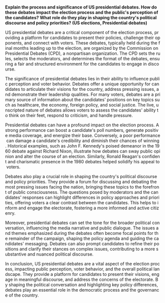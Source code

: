 **Explain the process and significance of US presidential debates. How do these debates impact the election process and the public's perception of the candidates? What role do they play in shaping the country's political discourse and policy priorities? (US elections, Presidential debates)**

US presidential debates are a critical component of the election process, providing a platform for candidates to present their policies, challenge their opponents, and connect with voters. These debates, typically held during the final months leading up to the election, are organized by the Commission on Presidential Debates (CPD), a nonpartisan organization. The CPD sets the rules, selects the moderators, and determines the format of the debates, ensuring a fair and structured environment for the candidates to engage in discourse.

The significance of presidential debates lies in their ability to influence public perception and voter behavior. Debates offer a unique opportunity for candidates to articulate their visions for the country, address pressing issues, and demonstrate their leadership qualities. For many voters, debates are a primary source of information about the candidates' positions on key topics such as healthcare, the economy, foreign policy, and social justice. The live, unscripted nature of debates allows voters to assess the candidates' ability to think on their feet, respond to criticism, and handle pressure.

Presidential debates can have a profound impact on the election process. A strong performance can boost a candidate's poll numbers, generate positive media coverage, and energize their base. Conversely, a poor performance can damage a candidate's credibility and diminish their chances of winning. Historical examples, such as John F. Kennedy's poised demeanor in the 1960 debate against Richard Nixon, illustrate how debates can sway public opinion and alter the course of an election. Similarly, Ronald Reagan's confident and charismatic presence in the 1980 debates helped solidify his appeal to voters.

Debates also play a crucial role in shaping the country's political discourse and policy priorities. They provide a forum for discussing and debating the most pressing issues facing the nation, bringing these topics to the forefront of public consciousness. The questions posed by moderators and the candidates' responses can highlight differences in policy approaches and priorities, offering voters a clear contrast between the candidates. This helps to inform and engage the electorate, fostering a more informed and active citizenry.

Moreover, presidential debates can set the tone for the broader political conversation, influencing the media narrative and public dialogue. The issues and themes emphasized during the debates often become focal points for the remainder of the campaign, shaping the policy agenda and guiding the candidates' messaging. Debates can also prompt candidates to refine their positions and clarify their stances on complex issues, contributing to a more substantive and nuanced political discourse.

In conclusion, US presidential debates are a vital aspect of the election process, impacting public perception, voter behavior, and the overall political landscape. They provide a platform for candidates to present their visions, engage in meaningful discourse, and address the concerns of the electorate. By shaping the political conversation and highlighting key policy differences, debates play an essential role in the democratic process and the governance of the country.